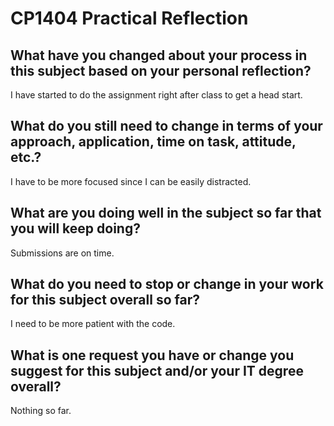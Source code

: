 # CP1404 Practical Reflection


## What have you changed about your process in this subject based on your personal reflection?
I have started to do the assignment right after class to get a head start.

## What do you still need to change in terms of your approach, application, time on task, attitude, etc.?
I have to be more focused since I can be easily distracted. 

## What are you doing well in the subject so far that you will keep doing?
Submissions are on time. 

## What do you need to stop or change in your work for this subject overall so far?
I need to be more patient with the code. 

## What is one request you have or change you suggest for this subject and/or your IT degree overall?
Nothing so far. 
